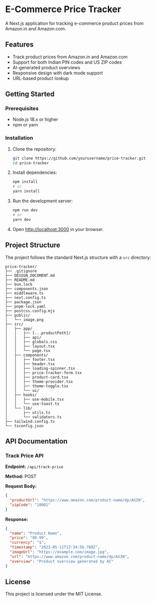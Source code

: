 # E-Commerce Price Tracker

A Next.js application for tracking e-commerce product prices from Amazon.in and Amazon.com.

## Features

- Track product prices from Amazon.in and Amazon.com
- Support for both Indian PIN codes and US ZIP codes
- AI-generated product overviews
- Responsive design with dark mode support
- URL-based product lookup

## Getting Started

### Prerequisites

- Node.js 18.x or higher
- npm or yarn

### Installation

1. Clone the repository:
   ```bash
   git clone https://github.com/yourusername/price-tracker.git
   cd price-tracker
   ```

2. Install dependencies:
   ```bash
   npm install
   # or
   yarn install
   ```

3. Run the development server:
   ```bash
   npm run dev
   # or
   yarn dev
   ```

4. Open [http://localhost:3000](http://localhost:3000) in your browser.

## Project Structure

The project follows the standard Next.js structure with a `src` directory:

```shell
price-tracker/
├── .gitignore
├── DESIGN_DOCUMENT.md
├── README.md
├── bun.lock
├── components.json
├── middleware.ts
├── next.config.ts
├── package.json
├── pnpm-lock.yaml
├── postcss.config.mjs
├── public/
│   └── image.png
├── src/
│   ├── app/
│   │   ├── [...productPath]/
│   │   ├── api/
│   │   ├── globals.css
│   │   ├── layout.tsx
│   │   └── page.tsx
│   ├── components/
│   │   ├── footer.tsx
│   │   ├── header.tsx
│   │   ├── loading-spinner.tsx
│   │   ├── price-tracker-form.tsx
│   │   ├── product-card.tsx
│   │   ├── theme-provider.tsx
│   │   ├── theme-toggle.tsx
│   │   └── ui/
│   ├── hooks/
│   │   ├── use-mobile.tsx
│   │   └── use-toast.ts
│   └── lib/
│       ├── utils.ts
│       └── validators.ts
├── tailwind.config.ts
└── tsconfig.json
```

## API Documentation

### Track Price API

**Endpoint:** `/api/track-price`

**Method:** POST

**Request Body:**
```json
{
  "productUrl": "https://www.amazon.com/product-name/dp/ASIN",
  "zipCode": "10001"
}
```

**Response:**
```json
{
  "name": "Product Name",
  "price": "99.99",
  "currency": "$",
  "timestamp": "2023-05-11T12:34:56.789Z",
  "imageUrl": "https://example.com/image.jpg",
  "url": "https://www.amazon.com/product-name/dp/ASIN",
  "overview": "Product overview generated by AI"
}
```

## License

This project is licensed under the MIT License.
